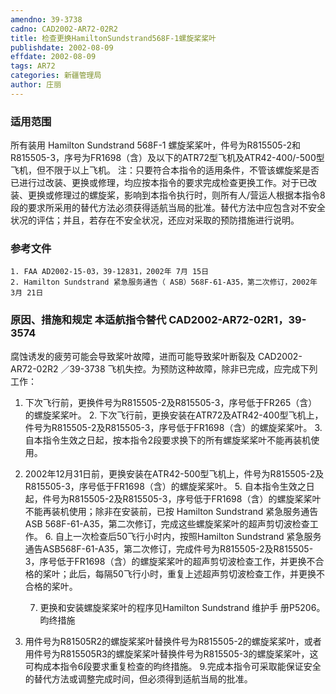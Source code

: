 ```yaml
---
amendno: 39-3738
cadno: CAD2002-AR72-02R2
title: 检查更换HamiltonSundstrand568F-1螺旋桨桨叶
publishdate: 2002-08-09
effdate: 2002-08-09
tags: AR72
categories: 新疆管理局
author: 庄丽
---
```


### 适用范围 
所有装用 Hamilton Sundstrand 568F-1 螺旋桨桨叶，件号为R815505-2和R815505-3，序号为FR1698（含）及以下的ATR72型飞机及ATR42-400/-500型飞机，但不限于以上飞机。
注：只要符合本指令的适用条件，不管该螺旋桨是否已进行过改装、更换或修理，均应按本指令的要求完成检查更换工作。对于已改装、更换或修理过的螺旋桨，影响到本指令执行时，则所有人/营运人根据本指令8段的要求所采用的替代方法必须获得适航当局的批准。替代方法中应包含对不安全状况的评估；并且，若存在不安全状况，还应对采取的预防措施进行说明。

### 参考文件
    1. FAA AD2002-15-03，39-12831，2002年 7月 15日
    2. Hamilton Sundstrand 紧急服务通告（ ASB）568F-61-A35，第二次修订，2002年 3月 21日

### 原因、措施和规定 本适航指令替代 CAD2002-AR72-02R1，39-3574 
腐蚀诱发的疲劳可能会导致桨叶故障，进而可能导致桨叶断裂及
 CAD2002-AR72-02R2 ／39-3738 
飞机失控。为预防这种故障，除非已完成，应完成下列工作： 
1. 下次飞行前，更换件号为R815505-2及R815505-3，序号低于FR265（含）的螺旋桨桨叶。 
    2. 下次飞行前，更换安装在ATR72及ATR42-400型飞机上，件号为R815505-2及R815505-3，序号低于FR1698（含）的螺旋桨桨叶。 
    3. 自本指令生效之日起，按本指令2段要求换下的所有螺旋桨桨叶不能再装机使用。 
4. 2002年12月31日前，更换安装在ATR42-500型飞机上，件号为R815505-2及R815505-3，序号低于FR1698（含）的螺旋桨桨叶。 
    5. 自本指令生效之日起，件号为R815505-2及R815505-3，序号低于FR1698（含）的螺旋桨桨叶不能再装机使用；除非在安装前，已按 Hamilton Sundstrand 紧急服务通告ASB 568F-61-A35，第二次修订，完成这些螺旋桨桨叶的超声剪切波检查工作。 
    6. 自上一次检查后50飞行小时内，按照Hamilton Sundstrand 紧急服务通告ASB568F-61-A35，第二次修订，完成件号为R815505-2及R815505-3，序号低于FR1698（含）的螺旋桨桨叶的超声剪切波检查工作，并更换不合格的桨叶；此后，每隔50飞行小时，重复上述超声剪切波检查工作，并更换不合格的桨叶。 

    7. 更换和安装螺旋桨桨叶的程序见Hamilton Sundstrand 维护手
册P5206。     昀终措施 
8. 用件号为R81505R2的螺旋桨桨叶替换件号为R815505-2的螺旋桨桨叶，或者用件号为R815505R3的螺旋桨桨叶替换件号为R815505-3的螺旋桨桨叶，这可构成本指令6段要求重复检查的昀终措施。 
    9.完成本指令可采取能保证安全的替代方法或调整完成时间，但必须得到适航当局的批准。 


